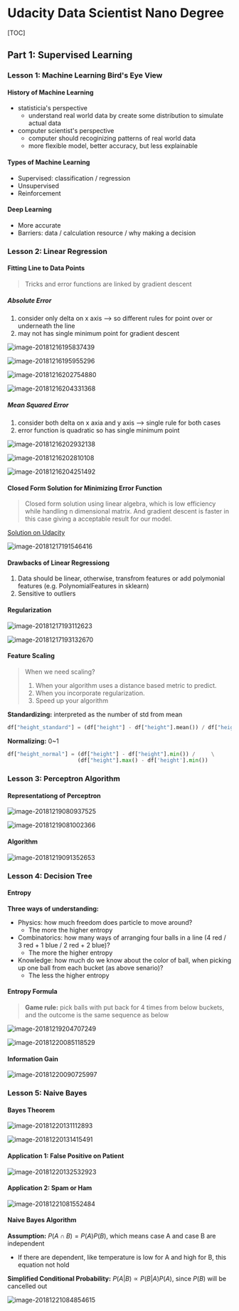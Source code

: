 # Udacity Data Scientist Nano Degree

[TOC]

## Part 1: Supervised Learning

### Lesson 1: Machine Learning Bird's Eye View

#### History of Machine Learning

- statisticia's perspective
  - understand real world data by create some distribution to simulate actual data
- computer scientist's perspective
  - computer should recoginizing patterns of real world data
  - more flexible model, better accuracy, but less explainable

#### Types of Machine Learning

- Supervised: classification / regression
- Unsupervised
- Reinforcement

#### Deep Learning

- More accurate
- Barriers: data / calculation resource / why making a decision

### Lesson 2: Linear Regression

#### Fitting Line to Data Points

> Tricks and error functions are linked by gradient descent

##### Absolute Error

1. consider only delta on x axis --> so different rules for point over or underneath the line
2. may not has single minimum point for gradient descent

![image-20181216195837439](../img/image-20181216195837439-2419421.png)

![image-20181216195955296](../img/image-20181216195955296-4961595.png)

![image-20181216202754880](../img/image-20181216202754880-4963274.png)

![image-20181216204331368](../img/image-20181216204331368-4964211.png)

##### Mean Squared Error

1. consider both delta on x axia and y axis --> single rule for both cases
2. error function is quadratic so has single minimum point

![image-20181216202932138](../img/image-20181216202932138-4963372.png)

![image-20181216202810108](../img/image-20181216202810108-4963290.png)

![image-20181216204251492](../img/image-20181216204251492-4964171.png)

#### Closed Form Solution for Minimizing Error Function

> Closed form solution using linear algebra, which is low efficiency while handling n dimensional matrix. And gradient descent is faster in this case giving a acceptable result for our model.

[Solution on Udacity](https://classroom.udacity.com/nanodegrees/nd025/parts/c6a7e66b-64f6-41eb-9b3e-e068e0ed962b/modules/aea22017-a8fe-4902-ba79-0d79f161a6bb/lessons/859b60ff-7303-45ce-a4cb-2dce0c0e6272/concepts/fcb495b1-c94e-4a37-b9f8-247584fa735f)

![image-20181217191546416](../img/image-20181217191546416-5045346.png)

#### Drawbacks of Linear Regressiong

1. Data should be linear, otherwise, transfrom features or add polymonial features (e.g. PolynomialFeatures in sklearn)
2. Sensitive to outliers

#### Regularization

![image-20181217193112623](../img/image-20181217193112623-5046272.png)

![image-20181217193132670](../img/image-20181217193132670-5046292.png)

#### Feature Scaling

> When we need scaling?
>
> 1. When your algorithm uses a distance based metric to predict. 
> 2. When you incorporate regularization.
> 3. Speed up your algorithm

**Standardizing:** interpreted as the number of std from mean

```python
df["height_standard"] = (df["height"] - df["height"].mean()) / df["height"].std()
```

**Normalizing:** 0~1

```python
df["height_normal"] = (df["height"] - df["height"].min()) /     \
                      (df["height"].max() - df['height'].min())
```

### Lesson 3: Perceptron Algorithm

#### Representationg of Perceptron

![image-20181219080937525](../img/image-20181219080937525-5178177.png)

![image-20181219081002366](../img/image-20181219081002366-5178202.png)

#### Algorithm

![image-20181219091352653](../img/image-20181219091352653-5182032.png)

### Lesson 4: Decision Tree

#### Entropy

**Three ways of understanding:**

- Physics: how much freedom does particle to move around?
  - The more the higher entropy
- Combinatorics: how many ways of arranging four balls in a line (4 red / 3 red + 1 blue / 2 red + 2 blue)?
  - The more the higher entropy
- Knowledge: how much do we know about the color of ball, when picking up one ball from each bucket (as above senario)?
  - The less the higher entropy

#### Entropy Formula

> **Game rule:** pick balls with put back for 4 times from below buckets, and the outcome is the same sequence as below

![image-20181219204707249](../img/image-20181219204707249-5223627.png)

![image-20181220085118529](../img/image-20181220085118529-5267078.png)

#### Information Gain

![image-20181220090725997](../img/image-20181220090725997-5268046.png)

### Lesson 5: Naive Bayes

#### Bayes Theorem

![image-20181220131112893](../img/image-20181220131112893-5282672.png)

![image-20181220131415491](../img/image-20181220131415491-5282855.png)

#### Application 1: False Positive on Patient

![image-20181220132532923](../img/image-20181220132532923-5283532.png)

#### Application 2: Spam or Ham

![image-20181221081552484](../img/image-20181221081552484-5351352.png)

#### Naive Bayes Algorithm

**Assumption:** $P(A\cap B) = P(A)P(B)$, which means case A and case B are independent

- If there are dependent, like temperature is low for A and high for B, this equation not hold

**Simplified Conditional Probability:** $P(A|B)\propto P(B|A)P(A)$,  since $P(B)$ will be cancelled out

![image-20181221084854615](../img/image-20181221084854615-5353334.png)

